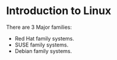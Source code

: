 # Introduction to Linux

There are 3 Major families:

- Red Hat family systems.
- SUSE family systems.
- Debian family systems.

